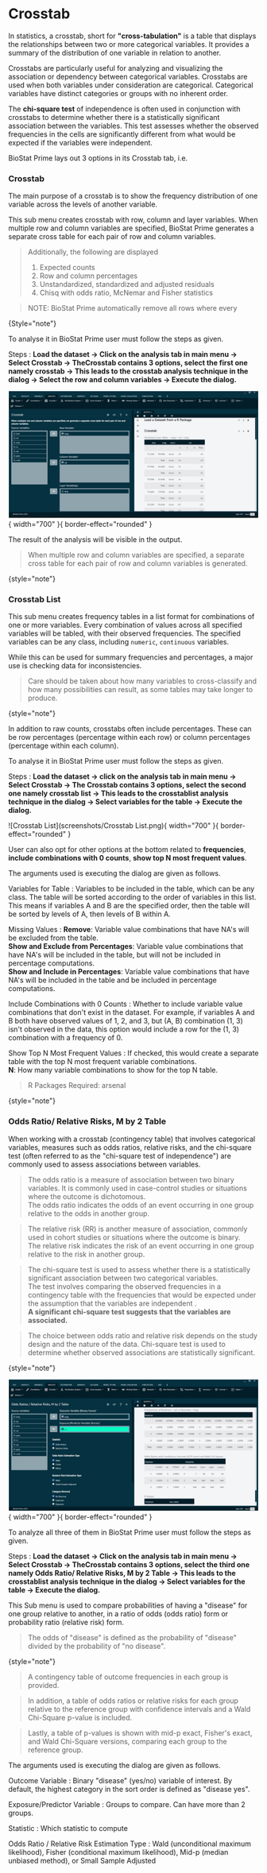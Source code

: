 # Crosstab

In statistics, a crosstab, short for __"cross-tabulation"__ is a table that displays the relationships between two or more categorical variables. It provides a summary of the distribution of one variable in relation to another. 

Crosstabs are particularly useful for analyzing and visualizing the association or dependency between categorical variables. Crosstabs are used when both variables under consideration are categorical. Categorical variables have distinct categories or groups with no inherent order. 

The __chi-square test__ of independence is often used in conjunction with crosstabs to determine whether there is a statistically significant association between the variables. This test assesses whether the observed frequencies in the cells are significantly different from what would be expected if the variables were independent. 

BioStat Prime lays out 3 options in its Crosstab tab, i.e.

### Crosstab

The main purpose of a crosstab is to show the frequency distribution of one variable across the levels of another variable.

This sub menu creates crosstab with row, column and layer variables. When multiple row and column variables are specified, BioStat Prime generates a separate cross table for each pair of row and column variables. 

>Additionally, the following are displayed
>1. Expected counts
>2. Row and column percentages
>3. Unstandardized, standardized and adjusted residuals
>4. Chisq with odds ratio, McNemar and Fisher statistics

>NOTE: BioStat Prime automatically remove all rows where every
>
{Style="note"}

To analyse it in BioStat Prime user must follow the steps as given.

Steps
: __Load the dataset -> Click on the analysis tab in main menu -> Select Crosstab -> TheCrosstab contains 3 options, select the first one namely crosstab -> This leads to the crosstab analysis technique in the dialog -> Select the row and column variables -> Execute the dialog.__

![Crosstab](screenshots/Crosstab.png){ width="700" }{ border-effect="rounded" }

The result of the analysis will be visible in the output. 

>When multiple row and column variables are specified, a separate cross table for each pair of row and column variables is generated.
>
{style="note"}

### Crosstab List

This sub menu creates frequency tables in a list format for combinations of one or more variables. Every combination of values across all specified variables will be tabled, with their observed frequencies. The specified variables can be any class, including `numeric`, `continuous` variables. 

While this can be used for summary frequencies and percentages, a major use is checking data for inconsistencies. 

>Care should be taken about how many variables to cross-classify and how many possibilities can result, as some tables may take longer to produce.
>
{style="note"}

In addition to raw counts, crosstabs often include percentages. These can be row percentages (percentage within each row) or column percentages (percentage within each column).

To analyse it in BioStat Prime user must follow the steps as given.

Steps
: __Load the dataset -> click on the analysis tab in main menu -> Select Crosstab -> The Crosstab contains 3 options, select the second one namely crosstab list -> This leads to the crosstablist analysis technique in the dialog -> Select variables for the table -> Execute the dialog.__

![Crosstab List](screenshots/Crosstab List.png){ width="700" }{ border-effect="rounded" }

User can also opt for other options at the bottom related to __frequencies__, __include combinations with 0 counts__, __show top N most frequent values__.

The arguments used is executing the dialog are given as follows.

Variables for Table
: Variables to be included in the table, which can be any class. The table will be sorted according to the order of variables in this list. This means if variables A and B are the specified order, then the table will be sorted by levels of A, then levels of B within A.

Missing Values
:
__Remove__: Variable value combinations that have NA's will be excluded from the table.                                                                                                                                                                                                
__Show and Exclude from Percentages__: Variable value combinations that have NA's will be included in the table, but will not be included in percentage computations.                                                                                                                   
__Show and Include in Percentages__: Variable value combinations that have NA's will be included in the table and be included in percentage computations.    

Include Combinations with 0 Counts
: Whether to include variable value combinations that don't exist in the dataset. For example, if variables A and B both have observed values of 1, 2, and 3, but (A, B) combination (1, 3) isn't observed in the data, this option would include a row for the (1, 3) combination with a frequency of 0.

Show Top N Most Frequent Values
: If checked, this would create a separate table with the top N most frequent variable combinations.     
__N__: How many variable combinations to show for the top N table.

>R Packages Required: arsenal
>
{style="note"}

### Odds Ratio/ Relative Risks, M by 2 Table

When working with a crosstab (contingency table) that involves categorical variables, measures such as odds ratios, relative risks, and the chi-square test (often referred to as the "chi-square test of independence") are commonly used to assess associations between variables.

>The odds ratio is a measure of association between two binary variables. It is commonly used in case-control studies or situations where the outcome is dichotomous.       
The odds ratio indicates the odds of an event occurring in one group relative to the odds in another group.

>The relative risk (RR) is another measure of association, commonly used in cohort studies or situations where the outcome is binary.       
The relative risk indicates the risk of an event occurring in one group relative to the risk in another group.

>The chi-square test is used to assess whether there is a statistically significant association between two categorical variables.       
The test involves comparing the observed frequencies in a contingency table with the frequencies that would be expected under the assumption that the variables are independent .      
__A significant chi-square test suggests that the variables are associated.__

>The choice between odds ratio and relative risk depends on the study design and the nature of the data. Chi-square test is used to determine whether observed associations are statistically significant.
>
{style="note"}

![Odds Ratio Relative Risks, M by 2 Table](screenshots/OddsRatioRelativeRisksMby2Table.png){ width="700" }{ border-effect="rounded" }

To analyze all three of them in BioStat Prime user must follow the steps as given.

Steps
: __Load the dataset -> Click on the analysis tab in main menu -> Select Crosstab -> TheCrosstab contains 3 options, select the third one namely Odds Ratio/ Relative Risks, M by 2 Table -> This leads to the crosstablist analysis technique in the dialog -> Select variables for the table -> Execute the dialog.__

This Sub menu is used to compare probabilities of having a "disease" for one group relative to another, in a ratio of odds (odds ratio) form or probability ratio (relative risk) form. 

>The odds of "disease" is defined as the probability of "disease" divided by the probability of "no disease". 
>
{style="note"}

>A contingency table of outcome frequencies in each group is provided. 

>In addition, a table of odds ratios or relative risks for each group relative to the reference group with confidence intervals and a Wald Chi-Square p-value is included. 

>Lastly, a table of p-values is shown with mid-p exact, Fisher's exact, and Wald Chi-Square versions, comparing each group to the reference group.

The arguments used is executing the dialog are given as follows.

Outcome Variable
: Binary "disease" (yes/no) variable of interest. By default, the highest category in the sort order is defined as "disease yes".

Exposure/Predictor Variable
: Groups to compare. Can have more than 2 groups.

Statistic
: Which statistic to compute

Odds Ratio / Relative Risk Estimation Type
: Wald (unconditional maximum likelihood), Fisher (conditional maximum likelihood), Mid-p (median unbiased method), or Small Sample Adjusted